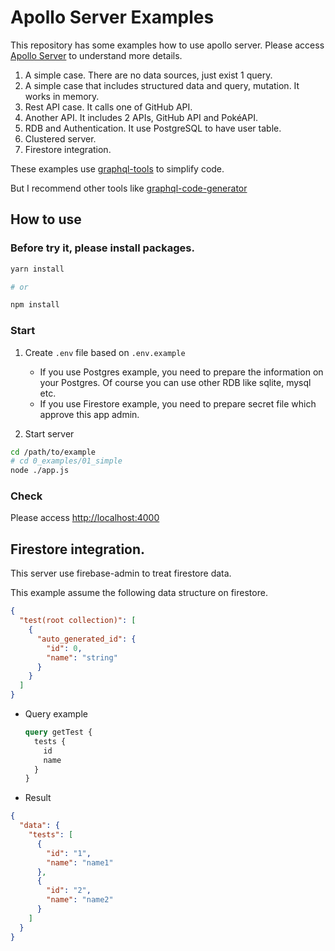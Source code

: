 # Apollo Server Examples

This repository has some examples how to use apollo server.
Please access [Apollo Server](https://www.apollographql.com/docs/apollo-server/) to understand more details.

1. A simple case. There are no data sources, just exist 1 query.
1. A simple case that includes structured data and query, mutation. It works in memory.
1. Rest API case. It calls one of GitHub API.
1. Another API. It includes 2 APIs, GitHub API and PokéAPI.
1. RDB and Authentication. It use PostgreSQL to have user table.
1. Clustered server.
1. Firestore integration.

These examples use [graphql-tools](https://www.npmjs.com/package/graphql-tools) to simplify code.

But I recommend other tools like [graphql-code-generator](https://graphql-code-generator.com/)

## How to use

### Before try it, please install packages.

```bash
yarn install

# or

npm install
```

### Start

1. Create `.env` file based on `.env.example`

   - If you use Postgres example, you need to prepare the information on your Postgres. Of course you can use other RDB like sqlite, mysql etc.
   - If you use Firestore example, you need to prepare secret file which approve this app admin.

1. Start server

```bash
cd /path/to/example
# cd 0_examples/01_simple
node ./app.js
```

### Check

Please access [http://localhost:4000](http://localhost:4000)

## Firestore integration.

This server use firebase-admin to treat firestore data.

This example assume the following data structure on firestore.

```json
{
  "test(root collection)": [
    {
      "auto_generated_id": {
        "id": 0,
        "name": "string"
      }
    }
  ]
}
```

- Query example

  ```graphql
  query getTest {
    tests {
      id
      name
    }
  }
  ```

- Result

```json
{
  "data": {
    "tests": [
      {
        "id": "1",
        "name": "name1"
      },
      {
        "id": "2",
        "name": "name2"
      }
    ]
  }
}
```
